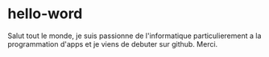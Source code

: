 # hello-word

Salut tout le monde, je suis passionne de l'informatique particulierement a la programmation d'apps et je viens de debuter sur github.
Merci.
